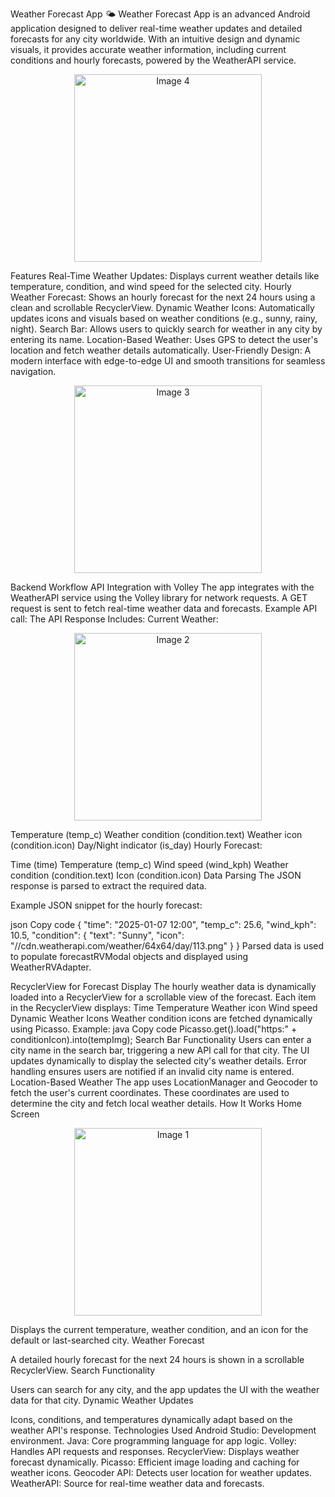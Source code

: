 Weather Forecast App 🌤️
Weather Forecast App is an advanced Android application designed to deliver real-time weather updates and detailed forecasts for any city worldwide. With an intuitive design and dynamic visuals, it provides accurate weather information, including current conditions and hourly forecasts, powered by the WeatherAPI service.

<p align="center">
<img src="https://github.com/user-attachments/assets/ef13a825-77a8-41a6-b1b2-f1758fe9f1a9" alt="Image 4" width="300"/>
</p>
Features
Real-Time Weather Updates: Displays current weather details like temperature, condition, and wind speed for the selected city.
Hourly Weather Forecast: Shows an hourly forecast for the next 24 hours using a clean and scrollable RecyclerView.
Dynamic Weather Icons: Automatically updates icons and visuals based on weather conditions (e.g., sunny, rainy, night).
Search Bar: Allows users to quickly search for weather in any city by entering its name.
Location-Based Weather: Uses GPS to detect the user's location and fetch weather details automatically.
User-Friendly Design: A modern interface with edge-to-edge UI and smooth transitions for seamless navigation.

<p align="center">
<img src="https://github.com/user-attachments/assets/d99f14db-42d6-46a6-900f-ae2b70a4f5b1" alt="Image 3" width="300"/>
</p>
Backend Workflow
API Integration with Volley
The app integrates with the WeatherAPI service using the Volley library for network requests.
A GET request is sent to fetch real-time weather data and forecasts.
Example API call:
The API Response Includes:
Current Weather:

<p align="center">
<img src="https://github.com/user-attachments/assets/8c4a2bfa-9ef7-4ef6-8b37-759db2875ce9" alt="Image 2" width="300"/>
</p>
Temperature (temp_c)
Weather condition (condition.text)
Weather icon (condition.icon)
Day/Night indicator (is_day)
Hourly Forecast:

Time (time)
Temperature (temp_c)
Wind speed (wind_kph)
Weather condition (condition.text)
Icon (condition.icon)
Data Parsing
The JSON response is parsed to extract the required data.

Example JSON snippet for the hourly forecast:

json
Copy code
{
  "time": "2025-01-07 12:00",
  "temp_c": 25.6,
  "wind_kph": 10.5,
  "condition": {
    "text": "Sunny",
    "icon": "//cdn.weatherapi.com/weather/64x64/day/113.png"
  }
}
Parsed data is used to populate forecastRVModal objects and displayed using WeatherRVAdapter.

RecyclerView for Forecast Display
The hourly weather data is dynamically loaded into a RecyclerView for a scrollable view of the forecast.
Each item in the RecyclerView displays:
Time
Temperature
Weather icon
Wind speed
Dynamic Weather Icons
Weather condition icons are fetched dynamically using Picasso.
Example:
java
Copy code
Picasso.get().load("https:" + conditionIcon).into(tempImg);
Search Bar Functionality
Users can enter a city name in the search bar, triggering a new API call for that city.
The UI updates dynamically to display the selected city's weather details.
Error handling ensures users are notified if an invalid city name is entered.
Location-Based Weather
The app uses LocationManager and Geocoder to fetch the user's current coordinates.
These coordinates are used to determine the city and fetch local weather details.
How It Works
Home Screen

<p align="center">
<img src="https://github.com/user-attachments/assets/dbe79e4f-6094-4687-ac9f-ded5d671f27d" alt="Image 1" width="300"/>
</p>

Displays the current temperature, weather condition, and an icon for the default or last-searched city.
Weather Forecast

A detailed hourly forecast for the next 24 hours is shown in a scrollable RecyclerView.
Search Functionality

Users can search for any city, and the app updates the UI with the weather data for that city.
Dynamic Weather Updates

Icons, conditions, and temperatures dynamically adapt based on the weather API's response.
Technologies Used
Android Studio: Development environment.
Java: Core programming language for app logic.
Volley: Handles API requests and responses.
RecyclerView: Displays weather forecast dynamically.
Picasso: Efficient image loading and caching for weather icons.
Geocoder API: Detects user location for weather updates.
WeatherAPI: Source for real-time weather data and forecasts.
